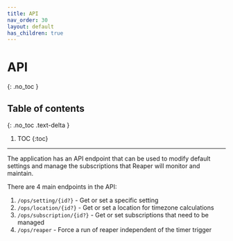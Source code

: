 ```yaml
---
title: API
nav_order: 30
layout: default
has_children: true
---
```


# API
{: .no_toc }


## Table of contents
{: .no_toc .text-delta }

1. TOC
{:toc}

---

The application has an API endpoint that can be used to modify default settings and manage the subscriptions that Reaper will monitor and maintain.

There are 4 main endpoints in the API:

1. `/ops/setting/{id?}` - Get or set a specific setting
1. `/ops/location/{id?}` - Get or set a location for timezone calculations
1. `/ops/subscription/{id?}` - Get or set subscriptions that need to be managed
1. `/ops/reaper` - Force a run of reaper independent of the timer trigger